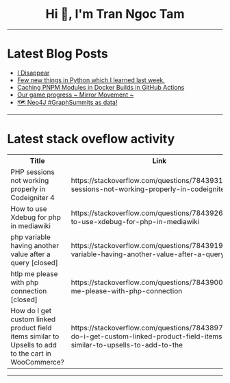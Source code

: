 <h1 align="center">Hi 👋, I'm Tran Ngoc Tam</h1>

---

# Latest Blog Posts 
<!-- BLOG-POST-LIST:START -->
- [I Disappear](https://dev.to/florentb/i-disappear-mo4)
- [Few new things in Python which I learned last week.](https://dev.to/rajun/few-new-things-in-python-which-i-learned-last-week-3p8k)
- [Caching PNPM Modules in Docker Builds in GitHub Actions](https://dev.to/henryjw/caching-pnpm-modules-in-docker-builds-in-github-actions-mj7)
- [Our game progress ~ Mirror Movement ~](https://dev.to/takeda1411123/our-game-progress-mirror-movement--58bm)
- [🗺️ Neo4J #GraphSummits as data!](https://dev.to/adriens/neo4j-graphsummits-as-data-478l)
<!-- BLOG-POST-LIST:END -->

---

# Latest stack oveflow activity
<table>
  <tr><th>Title</th><th>Link</th></tr>
  <!-- STACKOVERFLOW:START --><tr><td>PHP sessions not working properly in Codeigniter 4</td><td>https://stackoverflow.com/questions/78439319/php-sessions-not-working-properly-in-codeigniter-4</td></tr><tr><td>How to use Xdebug for php in mediawiki</td><td>https://stackoverflow.com/questions/78439262/how-to-use-xdebug-for-php-in-mediawiki</td></tr><tr><td>php variable having another value after a query [closed]</td><td>https://stackoverflow.com/questions/78439199/php-variable-having-another-value-after-a-query</td></tr><tr><td>htlp me please with php connection [closed]</td><td>https://stackoverflow.com/questions/78439002/htlp-me-please-with-php-connection</td></tr><tr><td>How do I get custom linked product field items similar to Upsells to add to the cart in WooCommerce?</td><td>https://stackoverflow.com/questions/78438973/how-do-i-get-custom-linked-product-field-items-similar-to-upsells-to-add-to-the</td></tr><!-- STACKOVERFLOW:END -->
</table>

---


